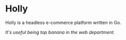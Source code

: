 # Holly
Holly is a headless e-commerce platform written in Go.

*It's useful being top banana in the web department.*
